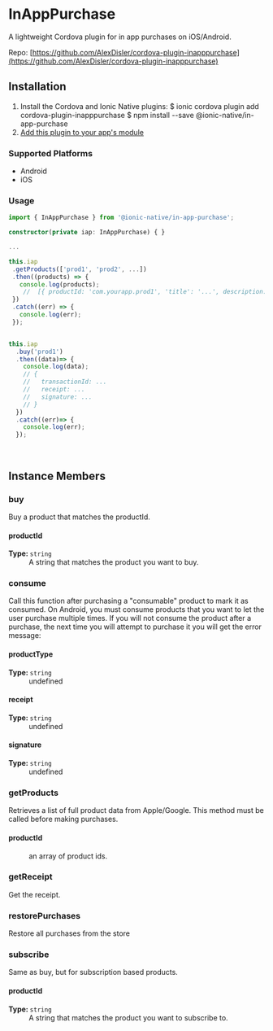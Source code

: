 # InAppPurchase 


A lightweight Cordova plugin for in app purchases on iOS/Android.


Repo: [https://github.com/AlexDisler/cordova-plugin-inapppurchase](https://github.com/AlexDisler/cordova-plugin-inapppurchase)



## Installation 

<ol>
<li>Install the Cordova and Ionic Native plugins:
<code-block language="shell">$ ionic cordova plugin add cordova-plugin-inapppurchase
$ npm install --save @ionic-native/in-app-purchase
</code-block>
</li>
<li><a href="/docs/native/#Add_Plugins_to_Your_App_Module">Add this plugin to your app's module</a></li>
</ol>



### Supported Platforms

* Android
* iOS




### Usage


```typescript
import { InAppPurchase } from '@ionic-native/in-app-purchase';

constructor(private iap: InAppPurchase) { }

...

this.iap
 .getProducts(['prod1', 'prod2', ...])
 .then((products) => {
   console.log(products);
    //  [{ productId: 'com.yourapp.prod1', 'title': '...', description: '...', price: '...' }, ...]
 })
 .catch((err) => {
   console.log(err);
 });


this.iap
  .buy('prod1')
  .then((data)=> {
    console.log(data);
    // {
    //   transactionId: ...
    //   receipt: ...
    //   signature: ...
    // }
  })
  .catch((err)=> {
    console.log(err);
  });

```




<p><br></p>

## Instance Members

### buy

Buy a product that matches the productId.

<dl>
<dt><h4>productId</h4><strong>Type: </strong><code>string</code></dt>
<dd>A string that matches the product you want to buy.</dd>
</dl>

### consume

Call this function after purchasing a "consumable" product to mark it as consumed. On Android, you must consume products that you want to let the user purchase multiple times. If you will not consume the product after a purchase, the next time you will attempt to purchase it you will get the error message:

<dl>
<dt><h4>productType</h4><strong>Type: </strong><code>string</code></dt>
<dd>undefined</dd><dt><h4>receipt</h4><strong>Type: </strong><code>string</code></dt>
<dd>undefined</dd><dt><h4>signature</h4><strong>Type: </strong><code>string</code></dt>
<dd>undefined</dd>
</dl>

### getProducts

Retrieves a list of full product data from Apple/Google. This method must be called before making purchases.

<dl>
<dt><h4>productId</h4></dt>
<dd>an array of product ids.</dd>
</dl>

### getReceipt

Get the receipt.

### restorePurchases

Restore all purchases from the store

### subscribe

Same as buy, but for subscription based products.

<dl>
<dt><h4>productId</h4><strong>Type: </strong><code>string</code></dt>
<dd>A string that matches the product you want to subscribe to.</dd>
</dl>

<p><br></p>

